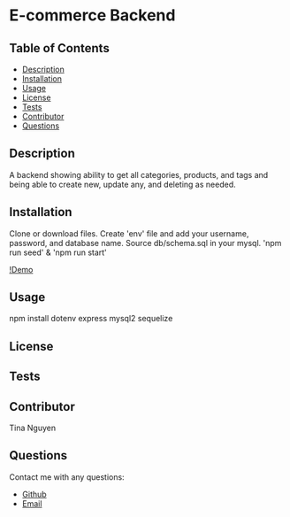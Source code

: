 
# E-commerce Backend
## Table of Contents
* [Description](#description)
* [Installation](#installation)
* [Usage](#Usage)
* [License](#License)
* [Tests](#Tests)
* [Contributor](#Contributor)
* [Questions](#Questions)

## Description 
A backend showing ability to get all categories, products, and tags and being able to create new, update any, and deleting as needed.

## Installation
Clone or download files. Create 'env' file and add your username, password, and database name. Source db/schema.sql in your mysql. 'npm run seed' & 'npm run start'

[!Demo](https://github.com/ohwhytina/E-commerce/blob/main/img/Demogif.gif?raw=true)
## Usage
npm install dotenv express mysql2 sequelize

## License


## Tests


## Contributor
Tina Nguyen

## Questions 
Contact me with any questions: 
* [Github](https://github.com/ohwhytina)
* [Email](mailto:nguyentinaca@yahoo.com)
